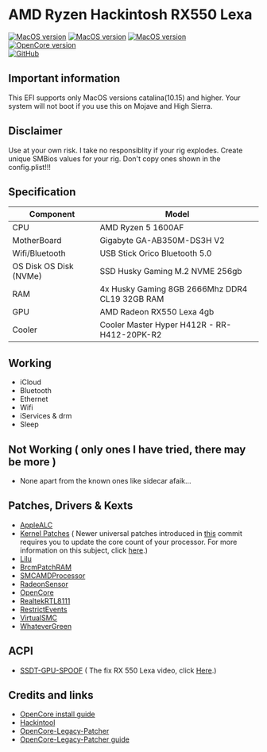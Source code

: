 # AMD Ryzen Hackintosh RX550 Lexa

[![MacOS version](https://img.shields.io/badge/Catalina-10.15.7-informational.svg)](https://www.apple.com/macos) [![MacOS version](https://img.shields.io/badge/Bigsur-11.6.4-informational.svg)](https://www.apple.com/macos) [![MacOS version](https://img.shields.io/badge/Monterey-12.2-informational.svg)](https://www.apple.com/macos)\
[![OpenCore version](https://img.shields.io/badge/OpenCore-0.7.8-informational.svg)](https://github.com/acidanthera/OpenCorePkg)\
[![GitHub](https://img.shields.io/github/license/sileshn/Ryzentosh?style=flat-square)](https://github.com/felipecaninnovaes/Ryzentosh-Rx550Lexa/blob/main/README.md)

## Important information
This EFI supports only MacOS versions catalina(10.15) and higher. Your system will not boot if you use this on Mojave and High Sierra.

## Disclaimer
Use at your own risk. I take no responsiblity if your rig explodes. Create unique SMBios values for your rig. Don't copy ones shown in the config.plist!!!

## Specification

| Component        | Model                                              |
| ---------------- | ---------------------------------------------------|
| CPU              | AMD Ryzen 5 1600AF                                 |
| MotherBoard      | Gigabyte GA-AB350M-DS3H V2                         |
| Wifi/Bluetooth   | USB Stick Orico Bluetooth 5.0                      |
| OS Disk OS Disk (NVMe)| SSD Husky Gaming M.2 NVME 256gb               |
| RAM              | 4x Husky Gaming 8GB 2666Mhz DDR4 CL19 32GB RAM     |
| GPU              | AMD Radeon RX550 Lexa 4gb                          |
| Cooler    	     | Cooler Master Hyper H412R - RR-H412-20PK-R2        |

## Working

* iCloud
* Bluetooth
* Ethernet
* Wifi
* iServices & drm
* Sleep

## Not Working ( only ones I have tried, there may be more )

* None apart from the known ones like sidecar afaik...

## Patches, Drivers & Kexts

* [AppleALC](https://github.com/acidanthera/AppleALC)
* [Kernel Patches](https://github.com/AMD-OSX/AMD_Vanilla) ( Newer universal patches introduced in [this](https://github.com/sileshn/Ryzentosh/commit/adcb87fa003a0e77afaded014984a00ecb07b775) commit requires you to update the core count of your processor. For more information on this subject, click [here](https://github.com/AMD-OSX/AMD_Vanilla#read-me-first).)
* [Lilu](https://github.com/acidanthera/Lilu)
* [BrcmPatchRAM](https://github.com/acidanthera/BrcmPatchRAM)
* [SMCAMDProcessor](https://github.com/trulyspinach/SMCAMDProcessor)
* [RadeonSensor](https://github.com/aluveitie/RadeonSensor)
* [OpenCore](https://github.com/acidanthera/OpenCorePkg)
* [RealtekRTL8111](https://github.com/Mieze/RTL8111_driver_for_OS_X)
* [RestrictEvents](https://github.com/acidanthera/RestrictEvents)
* [VirtualSMC](https://github.com/acidanthera/VirtualSMC) 
* [WhateverGreen](https://github.com/acidanthera/WhateverGreen)

## ACPI

* [SSDT-GPU-SPOOF](https://github.com/felipecaninnovaes/Ryzentosh-Rx550Lexa/blob/main/SSDT-GPU-SPOOF.dsl) ( The fix RX 550 Lexa video, click [Here](https://youtu.be/xb5yKRhOtp0).)

## Credits and links

* [OpenCore install guide](https://dortania.github.io/OpenCore-Install-Guide)
* [Hackintool](https://www.hackintosh-forum.de/forum/thread/38316-hackintool-ehemals-intel-fb-patcher)
* [OpenCore-Legacy-Patcher](https://github.com/dortania/OpenCore-Legacy-Patcher)
* [OpenCore-Legacy-Patcher guide](https://dortania.github.io/OpenCore-Legacy-Patcher)
